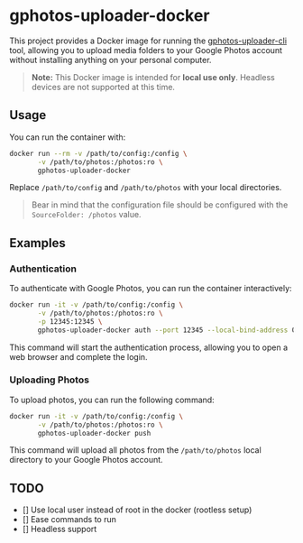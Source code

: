 # gphotos-uploader-docker
This project provides a Docker image for running the [gphotos-uploader-cli](https://github.com/gphotosuploader/gphotos-uploader-cli) tool, allowing you to upload media folders to your Google Photos account without installing anything on your personal computer.

> **Note:** This Docker image is intended for **local use only**. Headless devices are not supported at this time.

## Usage

You can run the container with:

```sh
docker run --rm -v /path/to/config:/config \
       -v /path/to/photos:/photos:ro \
       gphotos-uploader-docker
```

Replace `/path/to/config` and `/path/to/photos` with your local directories.

> Bear in mind that the configuration file should be configured with the `SourceFolder: /photos` value.

## Examples

### Authentication

To authenticate with Google Photos, you can run the container interactively:

```sh
docker run -it -v /path/to/config:/config \
       -v /path/to/photos:/photos:ro \
       -p 12345:12345 \
       gphotos-uploader-docker auth --port 12345 --local-bind-address 0.0.0.0
```

This command will start the authentication process, allowing you to open a web browser and complete the login.

### Uploading Photos
To upload photos, you can run the following command:

```sh
docker run -it -v /path/to/config:/config \
       -v /path/to/photos:/photos:ro \ 
       gphotos-uploader-docker push
```

This command will upload all photos from the `/path/to/photos` local directory to your Google Photos account.

## TODO

- [] Use local user instead of root in the docker (rootless setup)
- [] Ease commands to run
- [] Headless support


